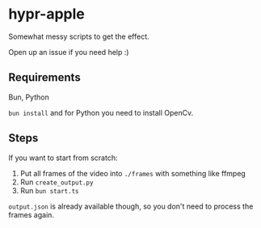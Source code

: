 # hypr-apple

Somewhat messy scripts to get the effect.

Open up an issue if you need help :)

## Requirements

Bun, Python

`bun install` and for Python you need to install OpenCv.

## Steps

If you want to start from scratch:

1. Put all frames of the video into `./frames` with something like ffmpeg
2. Run `create_output.py`
3. Run `bun start.ts`

`output.json` is already available though, so you don't need to process the frames again.
